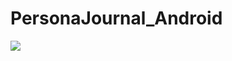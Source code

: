 # PersonaJournal_Android

<img src="![Screenshot_1580081198](https://user-images.githubusercontent.com/33853565/73467843-e9ac0c00-4351-11ea-8bdf-81f6a70a7bbb.png)">


